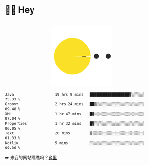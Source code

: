 
# 👋🏻 Hey
<div align="center">
	<br>
	<img src="https://raw.githubusercontent.com/Aniket965/Aniket965/master/pacman.svg?sanitize=true" width="200" height="200">
	<br>
</div>

<!--START_SECTION:waka-->

```text
Java                   19 hrs 9 mins   ██████████████████▓░░░░░░   75.33 %
Groovy                 2 hrs 24 mins   ██▒░░░░░░░░░░░░░░░░░░░░░░   09.48 %
XML                    1 hr 47 mins    █▓░░░░░░░░░░░░░░░░░░░░░░░   07.04 %
Properties             1 hr 32 mins    █▓░░░░░░░░░░░░░░░░░░░░░░░   06.05 %
Text                   20 mins         ▒░░░░░░░░░░░░░░░░░░░░░░░░   01.33 %
Kotlin                 5 mins          ░░░░░░░░░░░░░░░░░░░░░░░░░   00.36 %
```

<!--END_SECTION:waka-->

 ➡️  来我的网站瞧瞧吗？[这里](https://www.shaolongfei.com)
